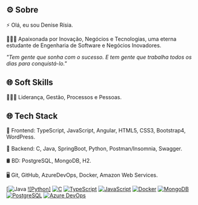 ## ⚙️ Sobre

⚡  Olá, eu sou Denise Rísia.

👨🏻‍💻 Apaixonada por Inovação, Negócios e Tecnologias, uma eterna estudante de Engenharia de Software e Negócios Inovadores.

*"Tem gente que sonha com o sucesso. E tem gente que trabalha todos os dias para conquistá-lo."*

## 🌐 Soft Skills

👨🏻‍💻 Liderança, Gestão, Processos e Pessoas.

## 🌐 Tech Stack

🔧 Frontend: TypeScript, JavaScript, Angular, HTML5, CSS3, Bootstrap4, WordPress.

🔧 Backend: C, Java, SpringBoot, Python, Postman/Insomnia, Swagger.

🛢  BD: PostgreSQL, MongoDB, H2.

🖥  Git, GitHub, AzureDevOps, Docker, Amazon Web Services.

[![Java](https://www.java.com/)
[![Python]](https://www.python.org/)
[![C](https://img.shields.io/badge/C-Expert-blue)](https://en.wikipedia.org/wiki/C_(programming_language))
[![TypeScript](https://img.shields.io/badge/TypeScript-Expert-blue)](https://www.typescriptlang.org/)
[![JavaScript](https://img.shields.io/badge/JavaScript-Expert-yellow)](https://www.javascript.com/)
[![Docker](https://img.shields.io/badge/Docker-Expert-blue)](https://www.docker.com/)
[![MongoDB](https://img.shields.io/badge/MongoDB-Expert-green)](https://www.mongodb.com/)
[![PostgreSQL](https://img.shields.io/badge/PostgreSQL-Expert-blue)](https://www.postgresql.org/)
[![Azure DevOps](https://img.shields.io/badge/Azure%20DevOps-Expert-blue)](https://azure.microsoft.com/en-us/services/devops/)
